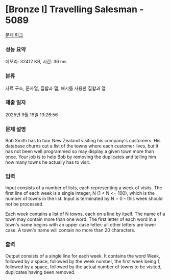# [Bronze I] Travelling Salesman - 5089 

[문제 링크](https://www.acmicpc.net/problem/5089) 

### 성능 요약

메모리: 32412 KB, 시간: 36 ms

### 분류

자료 구조, 문자열, 집합과 맵, 해시를 사용한 집합과 맵

### 제출 일자

2025년 9월 19일 13:26:56

### 문제 설명

<p>Bob Smith has to tour New Zealand visiting his company's customers. His database churns out a list of the towns where each customer lives, but it has not been well programmed so may display a given town more than once. Your job is to help Bob by removing the duplicates and telling him how many towns he actually has to visit.</p>

### 입력 

 <p>Input consists of a number of lists, each representing a week of visits. The first line of each week is a single integer, N (1 < N <= 100), which is the number of towns in the list. Input is terminated by N = 0 – this week should not be processed.</p>

<p>Each week contains a list of N towns, each on a line by itself. The name of a town may contain more than one word. The first letter of each word in a town's name begins with an upper case letter; all other letters are lower case. A town's name will contain no more than 20 characters.</p>

### 출력 

 <p>Output consists of a single line for each week. It contains the word Week, followed by a space, followed by the week number, the first week being 1, followed by a space, followed by the actual number of towns to be visited, duplicates having been removed.</p>

